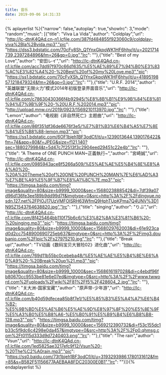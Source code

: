 ```yaml
---
title: 音乐
date: 2019-09-06 14:31:33
---
```



 {% aplayerlist %}{"narrow": false,"autoplay": true,"showlrc": 3,"mode": "random","music": [{"title": "Viva La Vida","author": "Coldplay","url": "http://lc-dtnK4QAd.cn-n1.lcfile.com/387fd484855f923060c9/coldplay-viva%2Bla%2Bvida.mp3","pic": "https://dss3.bdstatic.com/70cFv8Sh_Q1YnxGkpoWK1HF6hhy/it/u=2021714739,2397284896&fm=26&gp=0.jpg","lrc": ""},{"title": "Best of my Love","author": "安田レイ","url": "http://lc-dtnK4QAd.cn-n1.lcfile.com/acc7dd97f970c66d1635/%E5%AE%89%E7%94%B0%E3%83%AC%E3%82%A4%20-%20Best%20of%20my%20Love.mp3","pic": "https://ss1.bdstatic.com/70cFvXSh_Q1YnxGkpoWK1HF6hhy/it/u=4189519857,1218479324&fm=26&gp=0.jpg","lrc": ""},{"title": "U.R.F. 2014","author": "英雄联盟“无限火力”模式2014年初版登录界面音乐","url": "http://lc-dtnK4QAd.cn-n1.lcfile.com/c78630430366f4b92945/%E8%8B%B1%E9%9B%84%E8%81%94%E7%9B%9F%20-%20U.R.F.%202014.mp3","pic": "http://upload.mnw.cn/2019/0923/1569210113970.jpg","lrc": ""},{"title": "Lemon","author": "电视剧《非自然死亡》主题曲","url": "http://lc-dtnK4QAd.cn-n1.lcfile.com/86f351df36de6676f3e5/%E7%B1%B3%E6%B4%A5%E7%8E%84%E5%B8%88-lemon.mp3","pic": "https://ss1.bdstatic.com/6OF1bjeh1BF3odCf/it/u=1239013644,1390176422&fm=74&app=80&f=JPEG&size=f121,140?sec=1880279984&t=5d47c7f2513f3c2904eed29451c22e4b","lrc": ""},{"title": "A Theme of ONE PUNCH MAN~正義執行~","author": "宮崎誠","url": "http://lc-dtnK4QAd.cn-n1.lcfile.com/0985943ace8f5266a509/%E5%AE%AE%E5%B4%8E%E8%AA%A0%20-%20A%20Theme%20of%20ONE%20PUNCH%20MAN%7E%E6%AD%A3%E7%BE%A9%E5%9F%B7%E8%A1%8C%7E.mp3","pic": "https://timgsa.baidu.com/timg?image&quality=80&size=b9999_10000&sec=1568023888542&di=7df39a07d96d136fe3ee189b9dd99d7f&imgtype=0&src=http%3A%2F%2Fdingyue.nosdn.127.net%2FPlOJ17UzVMFOISRH63WfmQ9HphTUpKPma7Q4UNV%3D1N95Z1543764638820.jpg","lrc": ""},{"title": "singing","author": "りぶ","url": "http://lc-dtnK4QAd.cn-n1.lcfile.com/8f425464bb110f75b6c6/%E3%82%8A%E3%81%B6%20-%20singing.mp3","pic": "https://timgsa.baidu.com/timg?image&quality=80&size=b9999_10000&sec=1568029762003&di=61e923cad0d2cc7548900690725eb637&imgtype=0&src=http%3A%2F%2Fimg3.doubanio.com%2Flpic%2Fs27975210.jpg","lrc": ""},{"title": "Break up!","author": "TV动画《数码宝贝大冒险02》进化曲","url": "http://lc-dtnK4QAd.cn-n1.lcfile.com/769d11b55bc0cebeba48/%E5%AE%AE%E5%B4%8E%E6%AD%A9%20-%20Break%20up%21.mp3","pic": "https://timgsa.baidu.com/timg?image&quality=80&size=b9999_10000&sec=1568616197028&di=c4ebdf96fb80670cc9553be81e6e07ed&imgtype=0&src=http%3A%2F%2Fwww.twword.com%2Fuploads%2Fwiki%2F81%2Ff5%2F428604_2.jpg","lrc": ""},{"title": "关大洲-国家宝藏","author": "原声带-少年游","url": "http://lc-dtnK4QAd.cn-n1.lcfile.com/b40d59dfecea85b8f7e1/%E5%85%B3%E5%A4%A7%E6%B4%B2-%E5%9B%BD%E5%AE%B6%E5%AE%9D%E8%97%8F%20%E5%8E%9F%E5%A3%B0%E5%B8%A6-%E5%B0%91%E5%B9%B4%E6%B8%B8-128.mp3","pic": "https://timgsa.baidu.com/timg?image&quality=80&size=b9999_10000&sec=1569212390732&di=f53c155dc1b33c5f9dc6c4298e0da457&imgtype=0&src=http%3A%2F%2Fp0.qhmsg.com%2Ft0115d333d9d7240403.png","lrc": ""},{"title": "The rain","author": "Vsun","url": "http://lc-dtnK4QAd.cn-n1.lcfile.com/1ed5825ae3217efc9f12/Vsun%20-%20The%C2%A0rain.mp3","pic": "https://ss0.baidu.com/73t1bjeh1BF3odCf/it/u=3193293986,1780131612&fm=85&s=B582F51156677AAEBAA8FDC20300E0B1","lrc": ""}]}{% endaplayerlist %}